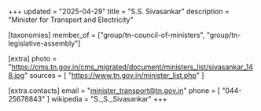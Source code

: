 +++
updated = "2025-04-29"
title = "S.S. Sivasankar"
description = "Minister for Transport and Electricity"

[taxonomies]
member_of = ["group/tn-council-of-ministers", "group/tn-legislative-assembly"]

[extra]
photo = "https://cms.tn.gov.in/cms_migrated/document/ministers_list/sivasankar_148.jpg"
sources = [
    "https://www.tn.gov.in/minister_list.php"
]

[extra.contacts]
email = "minister_transport@tn.gov.in"
phone = [
    "044-25678843"
]
wikipedia = "S._S._Sivasankar"
+++
